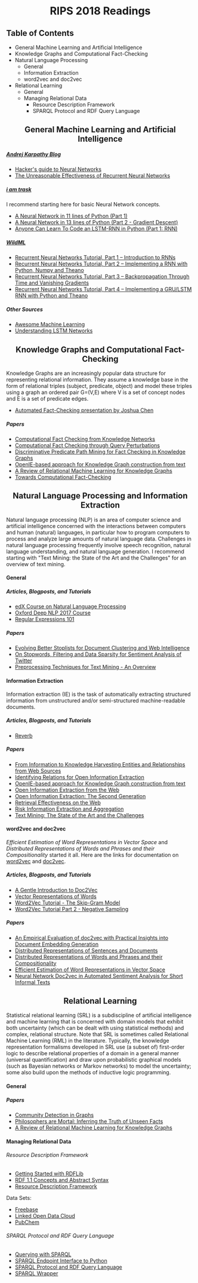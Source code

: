 <center><h1>RIPS 2018 Readings</h1></center>

## Table of Contents
* General Machine Learning and Artificial Intelligence
* Knowledge Graphs and Computational Fact-Checking
* Natural Language Processing
  * General
  * Information Extraction
  * word2vec and doc2vec
* Relational Learning
  * General
  * Managing Relational Data
    * Resource Description Framework
    * SPARQL Protocol and RDF Query Language

<center><h2>General Machine Learning and Artificial Intelligence</h2></center>

##### [Andrej Karpathy Blog](http://karpathy.github.io/)

* [Hacker's guide to Neural Networks](http://karpathy.github.io/neuralnets/)
* [The Unreasonable Effectiveness of Recurrent Neural Networks](http://karpathy.github.io/2015/05/21/rnn-effectiveness/)

##### [i am trask](https://iamtrask.github.io/)

I recommend starting here for basic Neural Network concepts.

* [A Neural Network in 11 lines of Python (Part 1)](https://iamtrask.github.io/2015/07/12/basic-python-network/)
* [A Neural Network in 13 lines of Python (Part 2 - Gradient Descent)](http://iamtrask.github.io/2015/07/27/python-network-part2/)
* [Anyone Can Learn To Code an LSTM-RNN in Python (Part 1: RNN)](http://iamtrask.github.io/2015/11/15/anyone-can-code-lstm/)

##### [WildML](http://www.wildml.com/)

* [Recurrent Neural Networks Tutorial, Part 1 – Introduction to RNNs](http://www.wildml.com/2015/09/recurrent-neural-networks-tutorial-part-1-introduction-to-rnns/)
* [Recurrent Neural Networks Tutorial, Part 2 – Implementing a RNN with Python, Numpy and Theano](http://www.wildml.com/2015/09/recurrent-neural-networks-tutorial-part-2-implementing-a-language-model-rnn-with-python-numpy-and-theano/)
* [Recurrent Neural Networks Tutorial, Part 3 – Backpropagation Through Time and Vanishing Gradients](http://www.wildml.com/2015/10/recurrent-neural-networks-tutorial-part-3-backpropagation-through-time-and-vanishing-gradients/)
* [Recurrent Neural Networks Tutorial, Part 4 – Implementing a GRU/LSTM RNN with Python and Theano](http://www.wildml.com/2015/10/recurrent-neural-network-tutorial-part-4-implementing-a-grulstm-rnn-with-python-and-theano/)

##### Other Sources
* [Awesome Machine Learning](https://github.com/josephmisiti/awesome-machine-learning#python-nlp)
* [Understanding LSTM Networks](http://colah.github.io/posts/2015-08-Understanding-LSTMs/)

<center><h2>Knowledge Graphs and Computational Fact-Checking</h2></center>

Knowledge Graphs are an increasingly popular data structure for representing relational information. They assume a knowledge base in the form of relational triples
(subject, predicate, object) and model these triples using a graph an ordered pair G=(V,E) where V is a set of concept nodes and E is a set of predicate edges.

* [Automated Fact-Checking presentation by Joshua Chen](http://joshchen.io/Computational%20Fact-Checking/Automated%20fact-checking%20-%20Jul%2025.pdf)

##### Papers

* [Computational Fact Checking from Knowledge Networks](pdf/Computational_Fact_Checking_from_Knowledge_Networks.pdf)
* [Computational Fact Checking through Query Perturbations](pdf/Computational_Fact_Checking_through_Query_Perturbations.pdf)
* [Discriminative Predicate Path Mining for Fact Checking in Knowledge Graphs](pdf/Discriminative_Predicate_Path_Mining_for_fact_checking_in_knowledge_graphs.pdf)
* [OpenIE-based approach for Knowledge Graph construction from text](pdf/OpenIE-based_approach_for_Knowledge_Graph_construction_from_text.pdf)
* [A Review of Relational Machine Learning for Knowledge Graphs](pdf/A_Review_of_Relational_Machine_Learning_for_Knowledge_Graphs.pdf)
* [Towards Computational Fact-Checking](pdf/Towards_Computational_Fact-Checking.pdf)

<center><h2>Natural Language Processing and Information Extraction</h2></center>

Natural language processing (NLP) is an area of computer science and artificial intelligence concerned with the interactions between computers and human (natural) languages, in particular how to program computers to process and analyze large amounts of natural language data. Challenges in natural language processing frequently involve speech recognition, natural language understanding, and natural language generation. I recommend starting with "Text Mining: the State of the Art and the Challenges" for an overview of text mining.

#### General

##### Articles, Blogposts, and Tutorials

* [edX Course on Natural Language Processing](https://courses.edx.org/courses/course-v1:Microsoft+DEV288x+1T2018/course/)
* [Oxford Deep NLP 2017 Course](https://github.com/oxford-cs-deepnlp-2017/lectures)
* [Regular Expressions 101](https://regex101.com/)

##### Papers

* [Evolving Better Stoplists for Document Clustering and Web Intelligence](https://pdfs.semanticscholar.org/c53f/17e9ae7ff1ba13aba902739f4df85054cb0a.pdf)
* [On Stopwords, Filtering and Data Sparsity for Sentiment Analysis of Twitter](http://oro.open.ac.uk/40666/1/292_Paper.pdf)
* [Preprocessing Techniques for Text Mining - An Overview](https://pdfs.semanticscholar.org/1fa1/1c4de09b86a05062127c68a7662e3ba53251.pdf)

#### Information Extraction

Information extraction (IE) is the task of automatically extracting structured information from unstructured and/or semi-structured machine-readable documents.

##### Articles, Blogposts, and Tutorials

* [Reverb](http://reverb.cs.washington.edu/)

##### Papers

* [From Information to Knowledge Harvesting Entities and Relationships from Web Sources](pdf/From_Information_to_Knowledge_Harvesting_Entities_and_Relationships_from_Web_Sources.pdf)
* [Identifying Relations for Open Information Extraction](pdf/Identifying_Relations_for_Open_Information_Extraction.pdf)
* [OpenIE-based approach for Knowledge Graph construction from text](pdf/OpenIE-based_approach_for_Knowledge_Graph_construction_from_text.pdf)
* [Open Information Extraction from the Web](pdf/Open_Information_Extraction_from_the_Web.pdf)
* [Open Information Extraction: The Second Generation](pdf/Open_Information_Extraction_The_Second_Generation.pdf)
* [Retrieval Effectiveness on the Web](https://www.sciencedirect.com/science/article/pii/S030645730000039X)
* [Risk Information Extraction and Aggregation](pdf/Risk_Information_Extraction_and_Aggregation.pdf)
* [Text Mining: The State of the Art and the Challenges](http://www.ntu.edu.sg/home/asahtan/papers/tm_pakdd99.pdf)

#### word2vec and doc2vec

*Efficient Estimation of Word Representations in Vector Space* and *Distributed Representations of Words and Phrases and their Compositionality* started it all. Here are the links for documentation on [word2vec](https://radimrehurek.com/gensim/models/word2vec.html) and [doc2vec](https://radimrehurek.com/gensim/models/doc2vec.html).

##### Articles, Blogposts, and Tutorials

* [A Gentle Introduction to Doc2Vec](https://medium.com/scaleabout/a-gentle-introduction-to-doc2vec-db3e8c0cce5e)
* [Vector Representations of Words](https://www.tensorflow.org/tutorials/word2vec)
* [Word2Vec Tutorial - The Skip-Gram Model](http://mccormickml.com/2016/04/19/word2vec-tutorial-the-skip-gram-model/)
* [Word2Vec Tutorial Part 2 - Negative Sampling](http://mccormickml.com/2017/01/11/word2vec-tutorial-part-2-negative-sampling/)

##### Papers

* [An Empirical Evaluation of doc2vec with Practical Insights into Document Embedding Generation](pdf/An_Empirical_Evaluation_of_doc2vec_with_Practical_Insights_into_Document_Embedding_Generation.pdf)
* [Distributed Representations of Sentences and Documents](pdf/Distributed_Representations_of_Sentences_and_Documents.pdf)
* [Distributed Representations of Words and Phrases and their Compositionality](pdf/Distributed_Representations_of_Words_and_Phrases_and_their_Compositionality.pdf)
* [Efficient Estimation of Word Representations in Vector Space](pdf/Efficient_Estimation_of_Word_Representations_in_Vector_Space.pdf)
* [Neural Network Doc2vec in Automated Sentiment Analysis for Short Informal Texts](pdf/Neural_Network_Doc2vec_in_Automated_Sentiment_Analysis_for_Short_Informal_Texts.pdf)

<center><h2>Relational Learning</h2></center>

Statistical relational learning (SRL) is a subdiscipline of artificial intelligence and machine learning that is concerned with domain models that exhibit both uncertainty (which can be dealt with using statistical methods) and complex, relational structure. Note that SRL is sometimes called Relational Machine Learning (RML) in the literature. Typically, the knowledge representation formalisms developed in SRL use (a subset of) first-order logic to describe relational properties of a domain in a general manner (universal quantification) and draw upon probabilistic graphical models (such as Bayesian networks or Markov networks) to model the uncertainty; some also build upon the methods of inductive logic programming.

#### General

##### Papers

* [Community Detection in Graphs](pdf/Community_Detection_in_Graphs.pdf)
* [Philosophers are Mortal: Inferring the Truth of Unseen Facts](pdf/Philosophers_are_Mortal_Inferring_the_Truth_of_Unseen_Facts.pdf)
* [A Review of Relational Machine Learning for Knowledge Graphs](pdf/A_Review_of_Relational_Machine_Learning_for_Knowledge_Graphs.pdf)

#### Managing Relational Data

###### Resource Description Framework

* [Getting Started with RDFLib](http://rdflib.readthedocs.io/en/stable/gettingstarted.html)
* [RDF 1.1 Concepts and Abstract Syntax](https://www.w3.org/TR/rdf11-concepts/)
* [Resource Description Framework](https://en.wikipedia.org/wiki/Resource_Description_Framework)

Data Sets:

* [Freebase](https://developers.google.com/freebase/)
* [Linked Open Data Cloud](http://lod-cloud.net/datasets)
* [PubChem](ftp://ftp.ncbi.nlm.nih.gov/pubchem/RDF/)

###### SPARQL Protocol and RDF Query Language

* [Querying with SPARQL](http://rdflib.readthedocs.io/en/stable/intro_to_sparql.html)
* [SPARQL Endpoint Interface to Python](https://rdflib.github.io/sparqlwrapper/)
* [SPARQL Protocol and RDF Query Language](https://en.wikipedia.org/wiki/SPARQL)
* [SPARQL Wrapper](https://github.com/RDFLib/sparqlwrapper)

